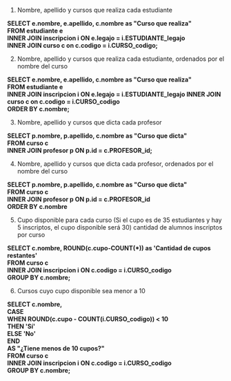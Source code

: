 1. Nombre, apellido y cursos que realiza cada estudiante

__SELECT e.nombre, e.apellido, c.nombre as "Curso que realiza"   
FROM estudiante e   
INNER JOIN inscripcion i ON e.legajo = i.ESTUDIANTE_legajo  
INNER JOIN curso c on c.codigo = i.CURSO_codigo;__

2. Nombre, apellido y cursos que realiza cada estudiante, ordenados por el nombre del curso

__SELECT e.nombre, e.apellido, c.nombre as "Curso que realiza"  
FROM estudiante e   
INNER JOIN inscripcion i ON e.legajo = i.ESTUDIANTE_legajo 
INNER JOIN curso c on c.codigo = i.CURSO_codigo  
ORDER BY c.nombre;__

3. Nombre, apellido y cursos que dicta cada profesor

__SELECT p.nombre, p.apellido, c.nombre as "Curso que dicta"  
FROM curso c  
INNER JOIN profesor p ON p.id = c.PROFESOR_id;__

4. Nombre, apellido y cursos que dicta cada profesor, ordenados por el nombre del curso

__SELECT p.nombre, p.apellido, c.nombre as "Curso que dicta"  
FROM curso c  
INNER JOIN profesor p ON p.id = c.PROFESOR_id  
ORDER BY c.nombre__

5. Cupo disponible para cada curso (Si el cupo es de 35 estudiantes y hay 5 inscriptos, el cupo disponible será 30)
cantidad de alumnos inscriptos por curso  

__SELECT c.nombre, ROUND(c.cupo-COUNT(*)) as 'Cantidad de cupos restantes'  
FROM curso c  
INNER JOIN inscripcion i ON c.codigo = i.CURSO_codigo  
GROUP BY c.nombre;__

6. Cursos cuyo cupo disponible sea menor a 10

__SELECT c.nombre,  
CASE  
WHEN ROUND(c.cupo - COUNT(i.CURSO_codigo)) < 10  
THEN 'Sí'  
ELSE 'No'  
END  
AS "¿Tiene menos de 10 cupos?"  
FROM curso c  
INNER JOIN inscripcion i ON c.codigo = i.CURSO_codigo  
GROUP BY c.nombre;__


